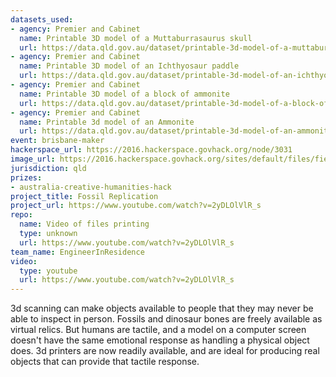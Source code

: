 ```yaml
---
datasets_used:
- agency: Premier and Cabinet
  name: Printable 3D model of a Muttaburrasaurus skull
  url: https://data.qld.gov.au/dataset/printable-3d-model-of-a-muttaburrasaurus-skull
- agency: Premier and Cabinet
  name: Printable 3D model of an Ichthyosaur paddle
  url: https://data.qld.gov.au/dataset/printable-3d-model-of-an-ichthyosaur-paddle
- agency: Premier and Cabinet
  name: Printable 3D model of a block of ammonite
  url: https://data.qld.gov.au/dataset/printable-3d-model-of-a-block-of-ammonite
- agency: Premier and Cabinet
  name: Printable 3d model of an Ammonite
  url: https://data.qld.gov.au/dataset/printable-3d-model-of-an-ammonite
event: brisbane-maker
hackerspace_url: https://2016.hackerspace.govhack.org/node/3031
image_url: https://2016.hackerspace.govhack.org/sites/default/files/field/image/img_20160730_163838.jpg
jurisdiction: qld
prizes:
- australia-creative-humanities-hack
project_title: Fossil Replication
project_url: https://www.youtube.com/watch?v=2yDLOlVlR_s
repo:
  name: Video of files printing
  type: unknown
  url: https://www.youtube.com/watch?v=2yDLOlVlR_s
team_name: EngineerInResidence
video:
  type: youtube
  url: https://www.youtube.com/watch?v=2yDLOlVlR_s
---
```


3d scanning can make objects available to people that they may never be able to inspect in person. Fossils and dinosaur bones are freely available as virtual relics. But humans are tactile, and a model on a computer screen doesn't have the same emotional response as handling a physical object does. 3d printers are now readily available, and are ideal for producing real objects that can provide that tactile response.
